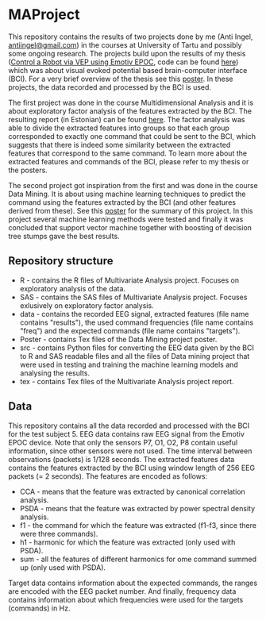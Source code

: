 # MAProject

This repository contains the results of two projects done by me (Anti Ingel, antiingel@gmail.com) in the courses at University of Tartu and possibly some ongoing research. The projects build upon the results of my thesis ([Control a Robot via VEP using Emotiv EPOC](http://comserv.cs.ut.ee/forms/ati_report/downloader.php?file=FF16189169B7081D7F8121C4E2736D6C8384C450), code can be found [here](https://github.com/kahvel/VEP-BCI)) which was about visual evoked potential based brain-computer interface (BCI). For a very brief overview of the thesis see this [poster](https://github.com/kahvel/VEP-BCI/blob/master/docs/images/poster.pdf). In these projects, the data recorded and processed by the BCI is used.

The first project was done in the course Multidimensional Analysis and it is about exploratory factor analysis of the features extracted by the BCI. The resulting report (in Estonian) can be found [here](). The factor analysis was able to divide the extracted features into groups so that each group corresponded to exactly one command that could be sent to the BCI, which suggests that there is indeed some similarity between the extracted features that correspond to the same command. To learn more about the extracted features and commands of the BCI, please refer to my thesis or the posters.

The second project got inspiration from the first and was done in the course Data Mining. It is about using machine learning techniques to predict the command using the features extracted by the BCI (and other features derived from these). See this [poster]() for the summary of this project. In this project several machine learning methods were tested and finally it was concluded that support vector machine together with boosting of decision tree stumps gave the best results.

## Repository structure

* R - contains the R files of Multivariate Analysis project. Focuses on exploratory analysis of the data.
* SAS - contains the SAS files of Multivariate Analysis project. Focuses exlusively on exploratory factor analysis.
* data - contains the recorded EEG signal, extracted features (file name contains "results"), the used command frequencies (file name contains "freq") and the expected commands (file name contains "targets").
* Poster - contains Tex files of the Data Mining project poster.
* src - contains Python files for converting the EEG data given by the BCI to R and SAS readable files and all the files of Data mining project that were used in testing and training the machine learning models and analysing the results.
* tex - contains Tex files of the Multivariate Analysis project report.

## Data

This repository contains all the data recorded and processed with the BCI for the test subject 5. EEG data contains raw EEG signal from the Emotiv EPOC device. Note that only the sensors P7, O1, O2, P8 contain useful information, since other sensors were not used. The time interval between observations (packets) is 1/128 seconds. The extracted features data contains the features extracted by the BCI using window length of 256 EEG packets (= 2 seconds). The features are encoded as follows:

* CCA - means that the feature was extracted by canonical correlation analysis.
* PSDA - means that the feature was extracted by power spectral density analysis.
* f1 - the command for which the feature was extracted (f1-f3, since there were three commands).
* h1 - harmonic for which the feature was extracted (only used with PSDA).
* sum - all the features of different harmonics for ome command summed up (only used with PSDA).

Target data contains information about the expected commands, the ranges are encoded with the EEG packet number. And finally, frequency data contains information about which frequencies were used for the targets (commands) in Hz.
